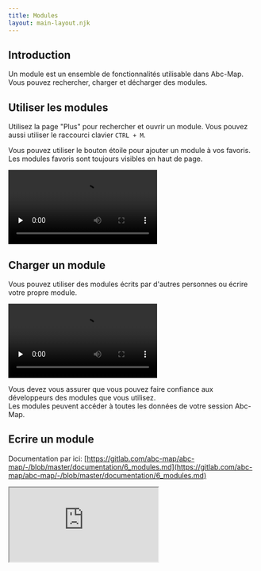 ```yaml
---
title: Modules
layout: main-layout.njk
---
```


## Introduction

Un module est un ensemble de fonctionnalités utilisable dans Abc-Map. Vous pouvez rechercher, charger et décharger des modules.

## Utiliser les modules

Utilisez la page "Plus" pour rechercher et ouvrir un module. Vous pouvez aussi utiliser le raccourci clavier `CTRL + M`.

Vous pouvez utiliser le bouton étoile pour ajouter un module à vos favoris. Les modules favoris sont toujours visibles en haut de page.

<video controls src="../assets/use-modules.mp4" preload="none"></video>

## Charger un module

Vous pouvez utiliser des modules écrits par d'autres personnes ou écrire votre propre module.

<video controls src="../assets/load-module.mp4" preload="none"></video>

<div class="alert alert-warning">
  <div class="mb-2">Vous devez vous assurer que vous pouvez faire confiance aux développeurs des modules   
  que vous utilisez.</div>
  <div>Les modules peuvent accéder à toutes les données de votre session Abc-Map.</div>
</div>

## Ecrire un module

Documentation par ici: [https://gitlab.com/abc-map/abc-map/-/blob/master/documentation/6_modules.md](https://gitlab.com/abc-map/abc-map/-/blob/master/documentation/6_modules.md)

<iframe class="youTubeIntegration" src="https://www.youtube.com/embed/mqt_CzSplJg" title="YouTube video player" allow="accelerometer; autoplay; clipboard-write; encrypted-media; gyroscope; picture-in-picture" allowfullscreen></iframe>

